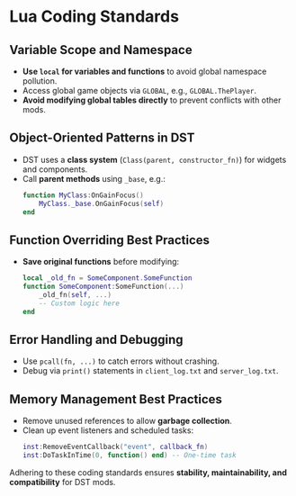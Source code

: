 # **Lua Coding Standards**

## Variable Scope and Namespace
- **Use `local` for variables and functions** to avoid global namespace pollution.
- Access global game objects via `GLOBAL`, e.g., `GLOBAL.ThePlayer`.
- **Avoid modifying global tables directly** to prevent conflicts with other mods.

## Object-Oriented Patterns in DST
- DST uses a **class system** (`Class(parent, constructor_fn)`) for widgets and components.
- Call **parent methods** using `_base`, e.g.:
  ```lua
  function MyClass:OnGainFocus()
      MyClass._base.OnGainFocus(self)
  end
  ```

## Function Overriding Best Practices
- **Save original functions** before modifying:
  ```lua
  local _old_fn = SomeComponent.SomeFunction
  function SomeComponent:SomeFunction(...)
      _old_fn(self, ...)
      -- Custom logic here
  end
  ```

## Error Handling and Debugging
- Use `pcall(fn, ...)` to catch errors without crashing.
- Debug via `print()` statements in `client_log.txt` and `server_log.txt`.

## Memory Management Best Practices
- Remove unused references to allow **garbage collection**.
- Clean up event listeners and scheduled tasks:
  ```lua
  inst:RemoveEventCallback("event", callback_fn)
  inst:DoTaskInTime(0, function() end) -- One-time task
  ```

Adhering to these coding standards ensures **stability, maintainability, and compatibility** for DST mods.
